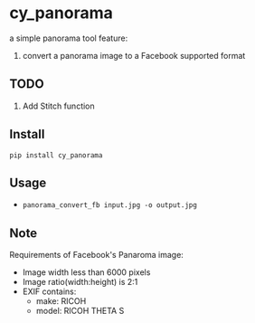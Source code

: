 # cy_panorama
a simple panorama tool
feature:
1. convert a panorama image to a Facebook supported format

## TODO
1. Add Stitch function

## Install
`pip install cy_panorama`

## Usage
* `panorama_convert_fb input.jpg -o output.jpg`

## Note
Requirements of Facebook's Panaroma image:
* Image width less than 6000 pixels
* Image ratio(width:height) is 2:1
* EXIF contains:
   * make: RICOH
   * model: RICOH THETA S


